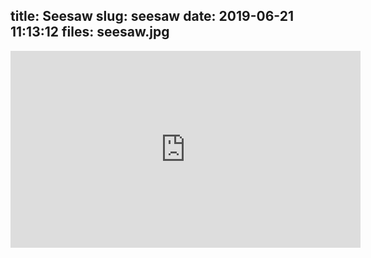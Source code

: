 title: Seesaw
slug: seesaw
date: 2019-06-21 11:13:12
files: seesaw.jpg
---

<div class="embed-responsive embed-responsive-16by9">
    <iframe class="embed-responsive-item" width="560" height="315" sandbox="allow-same-origin allow-scripts" src="https://open.tube/videos/embed/29c71c76-34b5-4cd8-b832-a3a0f6a39b11" frameborder="0" allowfullscreen></iframe>
</div>
